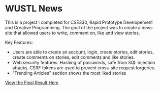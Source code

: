 # WUSTL News
This is a project I completed for CSE330, Rapid Prototype Developement and Creative Programming. The goal of the project was to create a news site that allowed users to write, comment on, like and view stories. 

Key Features:
- Users are able to create an account, login, create stories, edit stories, create comments on stories, edit comments and like stories. 
- Web security features: Hashing of passwords, safe from SQL injection attacks, CSRF tokens are used to prevent cross-site request forgeries. 
- "Trending Articles" section shows the most liked stories

[View the Final Result Here](http://ec2-18-188-161-77.us-east-2.compute.amazonaws.com/~austintolani/newsWebsite/main.php)
